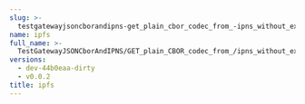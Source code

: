 ```yaml
---
slug: >-
  testgatewayjsoncborandipns-get_plain_cbor_codec_from_-ipns_without_explicit_format_returns_the_same_payload_as_-ipfs
name: ipfs
full_name: >-
  TestGatewayJSONCborAndIPNS/GET_plain_CBOR_codec_from_/ipns_without_explicit_format_returns_the_same_payload_as_/ipfs
versions:
  - dev-44b0eaa-dirty
  - v0.0.2
title: ipfs
---
```


